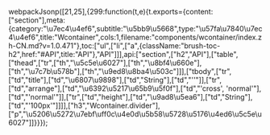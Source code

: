 webpackJsonp([21,25],{299:function(t,e){t.exports={content:["section"],meta:{category:"\u7ec4\u4ef6",subtitle:"\u5bb9\u5668",type:"\u57fa\u7840\u7ec4\u4ef6",title:"Wcontainer",cols:1,filename:"components/wcontainer/index.zh-CN.md?v=1.0.471"},toc:["ul",["li",["a",{className:"brush-toc-h2",href:"#API",title:"API"},"API"]]],api:["section",["h2","API"],["table",["thead",["tr",["th","\u5c5e\u6027"],["th","\u8bf4\u660e"],["th","\u7c7b\u578b"],["th","\u9ed8\u8ba4\u503c"]]],["tbody",["tr",["td","title"],["td","\u6807\u9898"],["td","String"],["td","''"]],["tr",["td","arrange"],["td","\u6392\u5217\u65b9\u5f0f"],["td","'cross', 'normal'"],["td","'normal'"]],["tr",["td","height"],["td","\u9ad8\u5ea6"],["td","String"],["td","'100px'"]]]],["h3","Wcontainer.divider"],["p","\u5206\u5272\u7ebf\uff0c\u4e0d\u5b58\u5728\u5176\u4ed6\u5c5e\u6027"]]}}});
